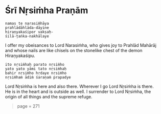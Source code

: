 # Śrī Nṛsiṁha Praṇām

    namas te narasiṁhāya
    prahlādāhlāda-dāyine
    hiraṇyakaśipor vakṣaḥ-
    śilā-ṭaṅka-nakhālaye

I offer my obeisances to Lord Narasiṁha, who gives joy to Prahlād Mahārāj and whose nails are like chisels on the stonelike chest of the demon Hiraṇyakaśipu.

    ito nṛsiṁhaḥ parato nṛsiṁho
    yato yato yāmi tato nṛsiṁhaḥ
    bahir nṛsiṁho hṛdaye nṛsiṁho
    nṛsiṁham ādiṁ śaraṇaṁ prapadye

Lord Nṛsiṁha is here and also there. Wherever I go Lord Nṛsiṁha is there. He is in the heart and is outside as well. I surrender to Lord Nṛsiṁha, the origin of all things and the supreme refuge.


> page = 271